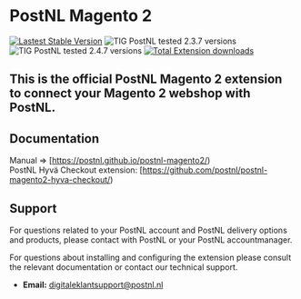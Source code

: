 
# PostNL Magento 2
[![Lastest Stable Version](https://img.shields.io/github/v/release/tig-nl/postnl-magento2?style=for-the-badge&color=3244b0)](https://github.com/tig-nl/postnl-magento2/releases/latest)
![TIG PostNL tested 2.3.7 versions](https://img.shields.io/badge/Tested%20with%20Magento-2.3.7-%2300cf00?style=for-the-badge)
![TIG PostNL tested 2.4.7 versions](https://img.shields.io/badge/Tested%20with%20Magento-2.4.7-%2300cf00?style=for-the-badge)
[![Total Extension downloads](https://img.shields.io/packagist/dt/tig/postnl-magento2?style=for-the-badge&color=ed7000)](https://packagist.org/packages/tig/postnl-magento2/stats)


This is the official PostNL Magento 2 extension to connect your Magento 2 webshop with PostNL.
- 
## Documentation 
Manual => [https://postnl.github.io/postnl-magento2/)
<br>PostNL Hyvä Checkout extension: [https://github.com/postnl/postnl-magento2-hyva-checkout/)

## Support
For questions related to your PostNL account and PostNL delivery options and products, please contact with PostNL or your PostNL accountmanager.

For questions about installing and configuring the extension please consult the relevant documentation or contact our technical support. 
- **Email:** [digitaleklantsupport@postnl.nl](mailto:digitaleklantsupport@postnl.nl)

